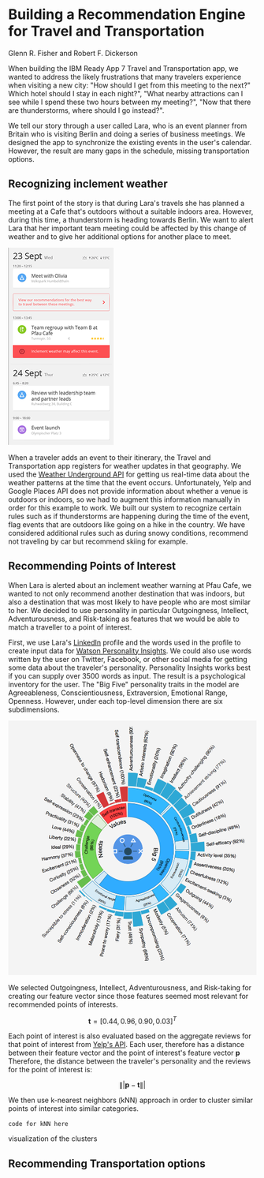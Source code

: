 # Building a Recommendation Engine for Travel and Transportation

Glenn R. Fisher and Robert F. Dickerson

When building the IBM Ready App 7 Travel and Transportation app, we wanted to address the likely frustrations that many travelers experience when visiting a new city:
"How should I get from this meeting to the next?" Which hotel should I stay in each night?", "What nearby attractions can I see while I spend these two hours between my meeting?", "Now that there are thunderstorms, where should I go instead?".

We tell our story through a user called Lara, who is an event planner from Britain who is visiting Berlin and doing a series of business meetings. We designed the app to synchronize the existing events in the user's calendar. However, the result are many gaps in the schedule, missing transportation options. 




## Recognizing inclement weather

The first point of the story is that during Lara's travels she has planned a meeting at a Cafe that's outdoors without a suitable indoors area. However, during this time, a thunderstorm is heading towards Berlin. We want to alert Lara that her important team meeting could be affected by this change of weather and to give her additional options for another place to meet. 

![itinerary](images/itinerary1-small.png)

When a traveler adds an event to their itinerary, the Travel and Transportation app registers for weather updates in that geography. We used the [Weather Underground API](http://www.wunderground.com/weather/api/) for getting us real-time data about the weather patterns at the time that the event occurs. Unfortunately, Yelp and Google Places API does not provide information about whether a venue is outdoors or indoors, so we had to augment this information manually in order for this example to work. We built our system to recognize certain rules such as if thunderstorms are happening during the time of the event, flag events that are outdoors like going on a hike in the country. We have considered additional rules such as during snowy conditions, recommend not traveling by car but recommend skiing for example.

## Recommending Points of Interest

When Lara is alerted about an inclement weather warning at Pfau Cafe, we wanted to not only recommend another destination that was indoors, but also a destination that was most likely to have people who are most similar to her. We decided to use personality in particular Outgoingness, Intellect, Adventurousness, and Risk-taking as features that we would be able to match a traveller to a point of interest.  

First, we use Lara's [LinkedIn](https://developer.linkedin.com/) profile and the words used in the profile to create input data for [Watson Personality Insights](http://www.ibm.com/smarterplanet/us/en/ibmwatson/developercloud/personality-insights.html). We could also use words written by the user on Twitter, Facebook, or other social media for getting some data about the traveler's personality. Personality Insights works best if you can supply over 3500 words as input. The result is a psychological inventory for the user. The "Big Five" personality traits in the model are Agreeableness, Conscientiousness, Extraversion, Emotional Range, Openness. However, under each top-level dimension there are six subdimensions. 


![personality](images/personalityinsights.png)

We selected Outgoingness, Intellect, Adventurousness, and Risk-taking for creating our feature vector since those features seemed most relevant for recommended points of interests. 

$$ \textbf{t} = [0.44, 0.96, 0.90, 0.03]^T $$

Each point of interest is also evaluated based on the aggregate reviews for that point of interest from [Yelp's API](https://www.yelp.com/developers/documentation/v2/search_api). Each user, therefore has a distance between their feature vector and the point of interest's feature vector **p** Therefore, the distance between the traveler's personality and the reviews for the point of interest is:

$$ \|| \mathbf{p} - \mathbf{t} \|| $$


We then use k-nearest neighbors (kNN) approach in order to cluster similar points of interest into similar categories. 

```
code for kNN here

```

visualization of the clusters

## Recommending Transportation options

